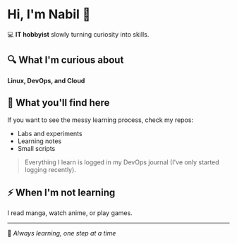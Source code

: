 # Hi, I'm Nabil 👋

💻 **IT hobbyist** slowly turning curiosity into skills.

## 🔍 What I'm curious about
**Linux, DevOps, and Cloud**

## 📂 What you'll find here

If you want to see the messy learning process, check my repos:
- Labs and experiments
- Learning notes
- Small scripts
> Everything I learn is logged in my DevOps journal (I've only started logging recently).

## ⚡ When I'm not learning
I read manga, watch anime, or play games.

---
🌱 *Always learning, one step at a time*




<!---
HoRiiZeN/HoRiiZeN is a ✨ special ✨ repository because its `README.md` (this file) appears on your GitHub profile.
You can click the Preview link to take a look at your changes.
--->
